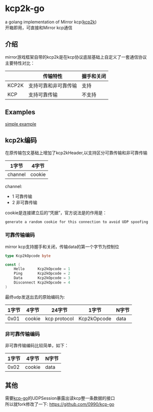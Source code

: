 # kcp2k-go

a golang implementation of Mirror kcp([kcp2k](https://github.com/MirrorNetworking/kcp2k))<br>
开箱即用，可直接和Mirror kcp通信

## 介绍
mirror游戏框架自带的kcp2k是在kcp协议底层基础上自定义了一套通信协议<br>
主要特性对比：

|       | 传输特性       | 握手和关闭|
|-------|------------|------------|
| KCP2K | 支持可靠和非可靠传输 | 支持|
| KCP   | 支持可靠传输     | 不支持|

## Examples
[simple example](../example/simple/main.go)

## kcp2k编码
在原传输包文基础上增加了kcp2kHeader,以支持区分可靠传输和非可靠传输

| 1字节     | 4字节    |
 |---------|--------|
| channel | cookie | 

channel:
* 1 可靠传输
* 2 非可靠传输

cookie是连接建立后的“凭据”，官方说法是的作用是：
```
generate a random cookie for this connection to avoid UDP spoofing
```

### 可靠传输编码
mirror kcp支持握手和关闭，传输data的第一个字节为控制位
```go
type Kcp2kOpcode byte

const (
	Hello      Kcp2kOpcode = 1
	Ping       Kcp2kOpcode = 2
	Data       Kcp2kOpcode = 3
	Disconnect Kcp2kOpcode = 4
)
```
最终udp发送出去的原始编码为:

| 1字节  | 4字节    | 24字节         | 1字节| N字节|
|------|--------|--------------|-------|-------|
| 0x01 | cookie | kcp protocol |Kcp2kOpcode|data|


### 非可靠传输编码
非可靠传输编码比较简单，如下：

| 1字节  | 4字节    |  N字节|
|------|--------|-------|
| 0x02 | cookie | data|

## 其他
需要[kcp-go](https://github.com/xtaci/kcp-go)的UDPSession暴露出读kcp整一条数据的接口<br>
所以就fork修改了一下: https://github.com/0990/kcp-go
